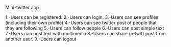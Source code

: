 Mini-twitter app

1.-Users can be registered.
2.-Users can login.
3.-Users can see profiles (including their own profile)
4.-Users can see twitter post of people that they are following
5.-Users can follow people
6.-Users can post simple text
7.-Users can post text with multimedia
8.-Users can share (retwit) post from another user.
9.-Users can logout
